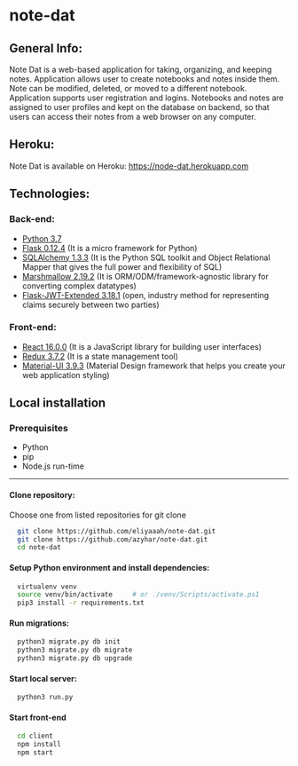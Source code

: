 # note-dat

## General Info:

Note Dat is a web-based application for taking, organizing, and keeping notes. Application allows user to create notebooks and notes inside them. Note can be modified, deleted, or moved to a different notebook.
Application supports user registration and logins. Notebooks and notes are assigned to user profiles and kept on the database on backend, so that users can access their notes from a web browser on any computer.  

## Heroku:

Note Dat is available on Heroku: https://node-dat.herokuapp.com

## Technologies:

### Back-end:

*	[Python 3.7](https://www.python.org)
*	[Flask 0.12.4](https://flask.palletsprojects.com/en/1.0.x/) (It is a micro framework for Python)
*	[SQLAlchemy 1.3.3](https://www.sqlalchemy.org) (It is the Python SQL toolkit and Object Relational Mapper that gives the full power and flexibility of SQL)
*	[Marshmallow 2.19.2](https://marshmallow.readthedocs.io/en/3.0/examples.html) (It is ORM/ODM/framework-agnostic library for converting complex datatypes)
*	[Flask-JWT-Extended 3.18.1](https://pythonhosted.org/Flask-JWT/) (open, industry method for representing claims securely between two parties)

### Front-end:

* [React 16.0.0](https://reactjs.org) (It is a JavaScript library for building user interfaces)
*	[Redux 3.7.2]() (It is a state management tool)
* [Material-UI 3.9.3](https://material-ui.com) (Material Design framework that helps you create your web application styling)



## Local installation
### Prerequisites
* Python
* pip
* Node.js run-time
___

#### Clone repository:

Choose one from listed repositories for git clone
```bash
  git clone https://github.com/eliyaaah/note-dat.git
  git clone https://github.com/azyhar/note-dat.git
  cd note-dat
```
#### Setup Python environment and install dependencies:
```bash
  virtualenv venv
  source venv/bin/activate     # or ./venv/Scripts/activate.ps1
  pip3 install -r requirements.txt
```

#### Run migrations:
```bash
  python3 migrate.py db init
  python3 migrate.py db migrate
  python3 migrate.py db upgrade
```

#### Start local server:
```bash
  python3 run.py
```
#### Start front-end

```bash
  cd client
  npm install
  npm start
```
